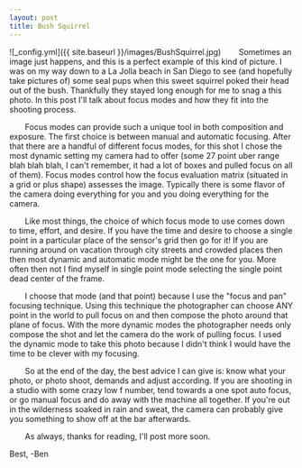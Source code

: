 ```yaml
---
layout: post
title: Bush Squirrel
---
```


![_config.yml]({{ site.baseurl }}/images/BushSquirrel.jpg)
&nbsp;&nbsp;&nbsp;&nbsp;&nbsp;&nbsp; Sometimes an image just happens, and this is a perfect example of this kind of picture. I was on my way down to a La Jolla beach in San Diego to see (and hopefully take pictures of) some seal pups when this sweet squirrel poked their head out of the bush. Thankfully they stayed long enough for me to snag a this photo. In this post I'll talk about focus modes and how they fit into the shooting process. 

&nbsp;&nbsp;&nbsp;&nbsp;&nbsp;&nbsp; Focus modes can provide such a unique tool in both composition and exposure. The first choice is between manual and automatic focusing. After that there are a handful of different focus modes, for this shot I chose the most dynamic setting my camera had to offer (some 27 point uber range blah blah blah, I can't remember, it had a lot of boxes and pulled focus on all of them). Focus modes control how the focus evaluation matrix (situated in a grid or plus shape) assesses the image. Typically there is some flavor of the camera doing everything for you and you doing everything for the camera. 

&nbsp;&nbsp;&nbsp;&nbsp;&nbsp;&nbsp; Like most things, the choice of which focus mode to use comes down to time, effort, and desire. If you have the time and desire to choose a single point in a particular place of the sensor's grid then go for it! If you are running around on vacation through city streets and crowded places then then most dynamic and automatic mode might be the one for you. More often then not I find myself in single point mode selecting the single point dead center of the frame. 

&nbsp;&nbsp;&nbsp;&nbsp;&nbsp;&nbsp; I choose that mode (and that point) because I use the "focus and pan" focusing technique. Using this technique the photographer can choose ANY point in the world to pull focus on and then compose the photo around that plane of focus. With the more dynamic modes the photographer needs only compose the shot and let the camera do the work of pulling focus. I used the dynamic mode to take this photo because I didn't think I would have the time to be clever with my focusing. 

&nbsp;&nbsp;&nbsp;&nbsp;&nbsp;&nbsp; So at the end of the day, the best advice I can give is: know what your photo, or photo shoot, demands and adjust according. If you are shooting in a studio with some crazy low f number, tend towards a one spot auto focus, or go manual focus and do away with the machine all together. If you're out in the wilderness soaked in rain and sweat, the camera can probably give you something to show off at the bar afterwards. 

&nbsp;&nbsp;&nbsp;&nbsp;&nbsp;&nbsp; As always, thanks for reading, I'll post more soon. 


Best,
-Ben






 